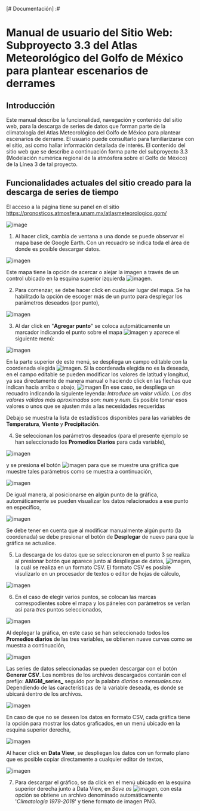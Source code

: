 [# Documentación] :#

# Manual de usuario del Sitio Web: Subproyecto 3.3 del Atlas Meteorológico del Golfo de México para plantear escenarios de derrames 

## Introducción
Este manual describe la funcionalidad, navegación y contenido del sitio web, para la descarga de series de datos que forman parte de la climatología del Atlas Meteorológico del Golfo de México para plantear escenarios de derrame. El usuario puede consultarlo para familiarizarse con el sitio, así como hallar información detallada de interés. El contenido del sitio web que se describe a continuación forma parte del subproyecto 3.3 (Modelación numérica regional de la atmósfera sobre el Golfo de México) de la Línea 3 de tal proyecto.

## **Funcionalidades actuales del sitio creado para la descarga de series de tiempo**

El acceso a la página tiene su panel en el sitio https://pronosticos.atmosfera.unam.mx/atlasmeteorologico.gom/

![image](https://user-images.githubusercontent.com/12994884/154331341-15c19c89-1ba5-49d2-ab19-4e74beedd2c0.png)

1. Al hacer click, cambia de ventana a una donde se puede observar el mapa base de Google Earth. Con un recuadro se indica toda el área de donde es posible descargar datos.

![imagen](https://user-images.githubusercontent.com/12994884/155207973-1d681936-f666-40d9-b79f-ce9f40bfb13d.png)

Este mapa tiene la opción de acercar o alejar la imagen a través de un control ubicado en la esquina superior izquierda ![imagen](https://user-images.githubusercontent.com/12994884/155246977-b5b1ba9e-148e-4aa4-9fce-106120b57155.png).

2. Para comenzar, se debe hacer click en cualquier lugar del mapa. Se ha habilitado la opción de escoger más de un punto para desplegar los parámetros deseados (por punto),

![imagen](https://user-images.githubusercontent.com/12994884/155208468-d4028d2d-7e0d-42c6-a573-ff4f7a22fddf.png)

3. Al dar click en "**Agregar punto**" se coloca automáticamente un marcador indicando el punto sobre el mapa ![imagen](https://user-images.githubusercontent.com/12994884/155208838-0f7ad18f-f921-42cc-a6e8-1a943bcff2a9.png) y aparece el siguiente menú:

![imagen](https://user-images.githubusercontent.com/12994884/155208958-0466d2ce-7fb8-4e1c-b7df-0a5a74001468.png)
  
  En la parte superior de  este menú, se despliega un campo editable con la coordenada elegida ![imagen](https://user-images.githubusercontent.com/12994884/155209331-422ed81c-3b04-4df6-a6fa-c5eed40a139b.png). Si la coordenada elegida no es la deseada, en el campo editable se pueden modificar los valores de latitud y longitud, ya sea directamente de manera manual o haciendo click en las flechas que indican hacia arriba o abajo,
  ![imagen](https://user-images.githubusercontent.com/12994884/155209926-8ca1f031-ba57-44ad-b133-8e23cd048d30.png)
En ese caso, se despliega un recuadro indicando la siguiente leyenda: *Introduce un valor válido. Los dos valores válidos más aproximados son: num y num*. Es posible tomar esos valores o unos que se ajusten más a las necesidades requeridas

  Debajo se muestra la lista de estadísticos disponibles para las variables de **Temperatura**, **Viento** y **Precipitación**.

4. Se seleccionan los parámetros deseados (para el presente ejemplo se han seleccionado los **Promedios Diarios** para cada variable),

![imagen](https://user-images.githubusercontent.com/12994884/155214591-701c78b7-6b96-4b15-89a1-fd086b991bcf.png)

y se presiona el botón ![imagen](https://user-images.githubusercontent.com/12994884/155214771-81735f98-01c6-4526-b695-a96ab2428d45.png) para que se muestre una gráfica que muestre tales parámetros como se muestra a continuación,

![imagen](https://user-images.githubusercontent.com/12994884/155214963-961110cc-78d8-4ef1-a4eb-35add6c66ea5.png)

De igual manera, al posicionarse en algún punto de la gráfica, automáticamente se pueden visualizar los datos relacionados a ese punto en específico,

![imagen](https://user-images.githubusercontent.com/12994884/155215143-d26da59b-7002-41ce-8173-f58386fc6ab0.png)

Se debe tener en cuenta que al modificar manualmente algún punto (la coordenada) se debe presionar el botón de **Desplegar** de nuevo para que la gráfica se actualice.

5. La descarga de los datos que se seleccionaron en el punto 3 se realiza al presionar botón que aparece junto al despliegue de datos, ![imagen](https://user-images.githubusercontent.com/12994884/155215229-db36eecd-5c3c-42a9-9fa3-b2b1a165b547.png), la cuál se realiza en un formato CSV. El formato CSV es posible visulizarlo en un procesador de textos o editor de hojas de cálculo,

![imagen](https://user-images.githubusercontent.com/12994884/155216460-defdd673-e3f7-4e4b-9048-30caee5e3dfb.png)

6. En el caso de elegir varios puntos, se colocan las marcas correspodientes sobre el mapa y los páneles con parámetros se verían así para *tres* puntos seleccionados,

![imagen](https://user-images.githubusercontent.com/12994884/155217740-ba69c598-2ef1-4682-a384-37df8f7afe9b.png)

Al deplegar la gráfica, en este caso se han seleccionado todos los **Promedios diarios** de las tres variables, se obtienen nueve curvas como se muestra a continuación,

![imagen](https://user-images.githubusercontent.com/12994884/155217938-0e827b8e-3d3d-466f-98d8-df43fa806e47.png)

Las series de datos seleccionadas se pueden descargar con el botón **Generar CSV**. Los nombres de los archivos descargados contarán con el prefijo: **AMGM_series_** seguido por la palabra *diarios* o *mensuales*.csv. Dependiendo de las características de la variable deseada, es donde se ubicará dentro de los archivos.

![imagen](https://user-images.githubusercontent.com/12994884/155218186-c5e96e44-4682-42fd-8f8b-cc8b6be73159.png)

En caso de que no se deseen los datos en formato CSV, cada gráfica tiene la opción para mostrar los datos graficados, en un menú ubicado en la esquina superior derecha,

![imagen](https://user-images.githubusercontent.com/12994884/155218639-9deabd5d-56a2-49f7-8f4e-dbe96ba0e0f7.png)

Al hacer click en **Data View**, se despliegan los datos con un formato plano que es posible copiar directamente a cualquier editor de textos,

![imagen](https://user-images.githubusercontent.com/12994884/155218752-a6f0ce14-7f65-4cf9-ba8f-debd38db1b55.png)

7. Para descargar el gráfico, se da click en el menú ubicado en la esquina superior derecha junto a Data View, en *Save as* ![imagen](https://user-images.githubusercontent.com/12994884/155246480-eb92159b-ee0c-4d14-a956-f9ccc3f2779f.png), con esta opción se obtiene un archivo denominado automáticamente '*Climatología 1979-2018*' y tiene formato de imagen PNG.



